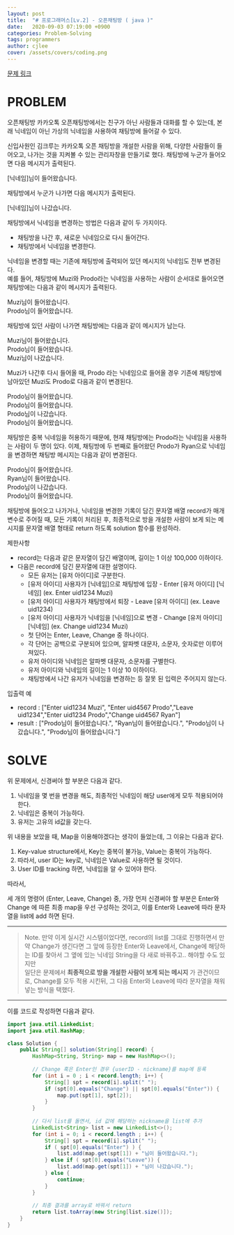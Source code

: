 ```yaml
---
layout: post
title:  "# 프로그래머스[Lv.2] - 오픈채팅방 ( java )"
date:   2020-09-03 07:19:00 +0900
categories: Problem-Solving
tags: programmers
author: cjlee
cover: /assets/covers/coding.png
---
```


[문제 링크](https://programmers.co.kr/learn/courses/30/lessons/42888)

# PROBLEM

오픈채팅방
카카오톡 오픈채팅방에서는 친구가 아닌 사람들과 대화를 할 수 있는데, 본래 닉네임이 아닌 가상의 닉네임을 사용하여 채팅방에 들어갈 수 있다.

신입사원인 김크루는 카카오톡 오픈 채팅방을 개설한 사람을 위해, 다양한 사람들이 들어오고, 나가는 것을 지켜볼 수 있는 관리자창을 만들기로 했다. 채팅방에 누군가 들어오면 다음 메시지가 출력된다.

[닉네임]님이 들어왔습니다.

채팅방에서 누군가 나가면 다음 메시지가 출력된다.

[닉네임]님이 나갔습니다.

채팅방에서 닉네임을 변경하는 방법은 다음과 같이 두 가지이다.

* 채팅방을 나간 후, 새로운 닉네임으로 다시 들어간다.
* 채팅방에서 닉네임을 변경한다.

닉네임을 변경할 때는 기존에 채팅방에 출력되어 있던 메시지의 닉네임도 전부 변경된다.  
예를 들어, 채팅방에 Muzi와 Prodo라는 닉네임을 사용하는 사람이 순서대로 들어오면 채팅방에는 다음과 같이 메시지가 출력된다.

Muzi님이 들어왔습니다.  
Prodo님이 들어왔습니다.  

채팅방에 있던 사람이 나가면 채팅방에는 다음과 같이 메시지가 남는다.

Muzi님이 들어왔습니다.  
Prodo님이 들어왔습니다.  
Muzi님이 나갔습니다.  

Muzi가 나간후 다시 들어올 때, Prodo 라는 닉네임으로 들어올 경우 기존에 채팅방에 남아있던 Muzi도 Prodo로 다음과 같이 변경된다.

Prodo님이 들어왔습니다.  
Prodo님이 들어왔습니다.  
Prodo님이 나갔습니다.   
Prodo님이 들어왔습니다.  

채팅방은 중복 닉네임을 허용하기 때문에, 현재 채팅방에는 Prodo라는 닉네임을 사용하는 사람이 두 명이 있다. 이제, 채팅방에 두 번째로 들어왔던 Prodo가 Ryan으로 닉네임을 변경하면 채팅방 메시지는 다음과 같이 변경된다.

Prodo님이 들어왔습니다.  
Ryan님이 들어왔습니다.  
Prodo님이 나갔습니다.  
Prodo님이 들어왔습니다.  

채팅방에 들어오고 나가거나, 닉네임을 변경한 기록이 담긴 문자열 배열 record가 매개변수로 주어질 때, 모든 기록이 처리된 후, 최종적으로 방을 개설한 사람이 보게 되는 메시지를 문자열 배열 형태로 return 하도록 solution 함수를 완성하라.

제한사항
* record는 다음과 같은 문자열이 담긴 배열이며, 길이는 1 이상 100,000 이하이다.
* 다음은 record에 담긴 문자열에 대한 설명이다.
    * 모든 유저는 [유저 아이디]로 구분한다.
    * [유저 아이디] 사용자가 [닉네임]으로 채팅방에 입장 - Enter [유저 아이디] [닉네임] (ex. Enter uid1234 Muzi)
    * [유저 아이디] 사용자가 채팅방에서 퇴장 - Leave [유저 아이디] (ex. Leave uid1234)
    * [유저 아이디] 사용자가 닉네임을 [닉네임]으로 변경 - Change [유저 아이디] [닉네임] (ex. Change uid1234 Muzi)
    * 첫 단어는 Enter, Leave, Change 중 하나이다.
    * 각 단어는 공백으로 구분되어 있으며, 알파벳 대문자, 소문자, 숫자로만 이루어져있다.
    * 유저 아이디와 닉네임은 알파벳 대문자, 소문자를 구별한다.
    * 유저 아이디와 닉네임의 길이는 1 이상 10 이하이다.
    * 채팅방에서 나간 유저가 닉네임을 변경하는 등 잘못 된 입력은 주어지지 않는다.


입출력 예
* record : ["Enter uid1234 Muzi", "Enter uid4567 Prodo","Leave uid1234","Enter uid1234 Prodo","Change uid4567 Ryan"]
* result :  ["Prodo님이 들어왔습니다.", "Ryan님이 들어왔습니다.", "Prodo님이 나갔습니다.", "Prodo님이 들어왔습니다."]

# SOLVE

위 문제에서, 신경써야 할 부분은 다음과 같다.
1. 닉네임을 몇 번을 변경을 해도, 최종적인 닉네임이 해당 user에게 모두 적용되어야 한다.
2. 닉네임은 중복이 가능하다.
3. 유저는 고유의 id값을 갖는다.

위 내용을 보았을 때, Map을 이용해야겠다는 생각이 들었는데, 그 이유는 다음과 같다.
1. Key-value structure에서, Key는 중복이 불가능, Value는 중복이 가능하다.
2. 따라서, user ID는 key로, 닉네임은 Value로 사용하면 될 것이다.
3. User ID를 tracking 하면, 닉네임을 알 수 있어야 한다.

따라서, 

세 개의 명령어 (Enter, Leave, Change) 중, 가장 먼저 신경써야 할 부분은 Enter와 Change 에 따른 최종 map을 우선 구성하는 것이고, 이를 Enter와 Leave에 따라 문자열을 list에 add 하면 된다.

---
> Note. 만약 이게 실시간 시스템이었다면, record의 list를 그대로 진행하면서 만약 Change가 생긴다면 그 앞에 등장한 Enter와 Leave에서, Change에 해당하는 ID를 찾아서 그 옆에 있는 닉네임 String을 다 새로 바꿔주고.. 해야할 수도 있지만  
> 일단은 문제에서 **최종적으로 방을 개설한 사람이 보게 되는 메시지** 가 관건이므로, Change를 모두 적용 시킨뒤, 그 다음 Enter와 Leave에 따라 문자열을 채워 넣는 방식을 택했다.

---

이를 코드로 작성하면 다음과 같다.
```java
import java.util.LinkedList;
import java.util.HashMap;

class Solution {
    public String[] solution(String[] record) {        
        HashMap<String, String> map = new HashMap<>();
        
        // Change 혹은 Enter인 경우 {userID - nickname}를 map에 등록
        for (int i = 0 ; i < record.length; i++) {
            String[] spt = record[i].split(" ");
            if (spt[0].equals("Change") || spt[0].equals("Enter")) {
                map.put(spt[1], spt[2]);
            }
        }
        
        // 다시 list를 돌면서, id 값에 해당하는 nickname을 list에 추가
        LinkedList<String> list = new LinkedList<>();
        for (int i = 0; i < record.length ; i++) {
            String[] spt = record[i].split(" ");
            if ( spt[0].equals("Enter") ) {
                list.add(map.get(spt[1]) + "님이 들어왔습니다.");
            } else if ( spt[0].equals("Leave")) {
                list.add(map.get(spt[1]) + "님이 나갔습니다.");
            } else {
                continue;
            }
        }
        
        // 최종 결과를 array로 바꿔서 return
        return list.toArray(new String[list.size()]);
    }
}

```